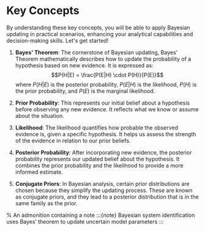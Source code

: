# Key Concepts

By understanding these key concepts, you will be able to apply Bayesian updating in practical scenarios, enhancing your analytical capabilities and decision-making skills. Let's get started!


1. **Bayes' Theorem**: The cornerstone of Bayesian updating, Bayes' Theorem mathematically describes how to update the probability of a hypothesis based on new evidence. It is expressed as:
   $$P(H|E) = \frac{P(E|H) \cdot P(H)}{P(E)}$$
   where $P(H|E)$ is the posterior probability, $P(E|H)$ is the likelihood, $P(H)$ is the prior probability, and $P(E)$ is the marginal likelihood.

2. **Prior Probability**: This represents our initial belief about a hypothesis before observing any new evidence. It reflects what we know or assume about the situation.

3. **Likelihood**: The likelihood quantifies how probable the observed evidence is, given a specific hypothesis. It helps us assess the strength of the evidence in relation to our prior beliefs.

4. **Posterior Probability**: After incorporating new evidence, the posterior probability represents our updated belief about the hypothesis. It combines the prior probability and the likelihood to provide a more informed estimate.

5. **Conjugate Priors**: In Bayesian analysis, certain prior distributions are chosen because they simplify the updating process. These are known as conjugate priors, and they lead to a posterior distribution that is in the same family as the prior.

% An admonition containing a note
:::{note}
Bayesian system identification uses Bayes’ theorem to update uncertain model parameters
:::
